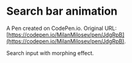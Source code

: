 # Search bar animation

A Pen created on CodePen.io. Original URL: [https://codepen.io/MilanMilosev/pen/JdgRpB](https://codepen.io/MilanMilosev/pen/JdgRpB).

Search input with morphing effect. 
